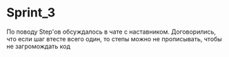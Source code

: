 # Sprint_3

По поводу Step'ов обсуждалось в чате с наставником. Договорились, что если шаг втесте всего один, то степы можно не прописывать, чтобы не загромождать код
